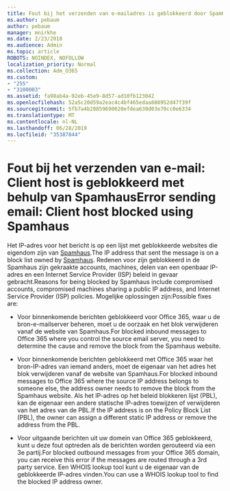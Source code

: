 ```yaml
---
title: Fout bij het verzenden van e-mailadres is geblokkeerd door SpamHaus
ms.author: pebaum
author: pebaum
manager: mnirkhe
ms.date: 2/23/2018
ms.audience: Admin
ms.topic: article
ROBOTS: NOINDEX, NOFOLLOW
localization_priority: Normal
ms.collection: Adm_O365
ms.custom:
- "255"
- "3100003"
ms.assetid: fa98ab4a-92eb-45e9-8d57-ad10fb123042
ms.openlocfilehash: 52a5c20d59a2eac4c4bf465edaa888952d47f39f
ms.sourcegitcommit: 5fb7a4b28859690020efdea630d03e70cc0e6334
ms.translationtype: MT
ms.contentlocale: nl-NL
ms.lasthandoff: 06/28/2019
ms.locfileid: "35387844"
---
```

# <a name="error-sending-email-client-host-blocked-using-spamhaus"></a><span data-ttu-id="74839-102">Fout bij het verzenden van e-mail: Client host is geblokkeerd met behulp van Spamhaus</span><span class="sxs-lookup"><span data-stu-id="74839-102">Error sending email: Client host blocked using Spamhaus</span></span>

<span data-ttu-id="74839-103">Het IP-adres voor het bericht is op een lijst met geblokkeerde websites die eigendom zijn van [Spamhaus](https://go.microsoft.com/fwlink/p/?linkid=123245).</span><span class="sxs-lookup"><span data-stu-id="74839-103">The IP address that sent the message is on a block list owned by [Spamhaus](https://go.microsoft.com/fwlink/p/?linkid=123245).</span></span> <span data-ttu-id="74839-104">Redenen voor zijn geblokkeerd in de Spamhaus zijn gekraakte accounts, machines, delen van een openbaar IP-adres en een Internet Service Provider (ISP) beleid in gevaar gebracht.</span><span class="sxs-lookup"><span data-stu-id="74839-104">Reasons for being blocked by Spamhaus include compromised accounts, compromised machines sharing a public IP address, and Internet Service Provider (ISP) policies.</span></span> <span data-ttu-id="74839-105">Mogelijke oplossingen zijn:</span><span class="sxs-lookup"><span data-stu-id="74839-105">Possible fixes are:</span></span>
  
- <span data-ttu-id="74839-106">Voor binnenkomende berichten geblokkeerd voor Office 365, waar u de bron-e-mailserver beheren, moet u de oorzaak en het blok verwijderen vanaf de website van Spamhaus.</span><span class="sxs-lookup"><span data-stu-id="74839-106">For blocked inbound messages to Office 365 where you control the source email server, you need to determine the cause and remove the block from the Spamhaus website.</span></span>

- <span data-ttu-id="74839-107">Voor binnenkomende berichten geblokkeerd met Office 365 waar het bron-IP-adres van iemand anders, moet de eigenaar van het adres het blok verwijderen vanaf de website van Spamhaus.</span><span class="sxs-lookup"><span data-stu-id="74839-107">For blocked inbound messages to Office 365 where the source IP address belongs to someone else, the address owner needs to remove the block from the Spamhaus website.</span></span> <span data-ttu-id="74839-108">Als het IP-adres op het beleid blokkeren lijst (PBL), kan de eigenaar een andere statische IP-adres toewijzen of verwijderen van het adres van de PBL.</span><span class="sxs-lookup"><span data-stu-id="74839-108">If the IP address is on the Policy Block List (PBL), the owner can assign a different static IP address or remove the address from the PBL.</span></span>

- <span data-ttu-id="74839-109">Voor uitgaande berichten uit uw domein van Office 365 geblokkeerd, kunt u deze fout optreden als de berichten worden gerouteerd via een 3e partij.</span><span class="sxs-lookup"><span data-stu-id="74839-109">For blocked outbound messages from your Office 365 domain, you can receive this error if the messages are routed through a 3rd party service.</span></span> <span data-ttu-id="74839-110">Een WHOIS lookup tool kunt u de eigenaar van de geblokkeerde IP-adres vinden.</span><span class="sxs-lookup"><span data-stu-id="74839-110">You can use a WHOIS lookup tool to find the blocked IP address owner.</span></span>
